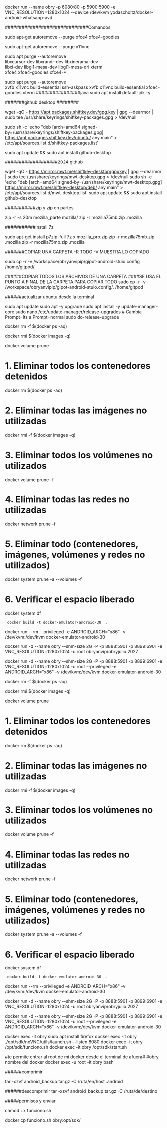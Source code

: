  docker run --name obry -p 6080:80 -p 5900:5900 -e VNC_RESOLUTION=1280x1024 --device /dev/kvm  yodascholtz/docker-android-whatsapp-avd




##############################Comandos


sudo apt-get autoremove --purge xfce4 xfce4-goodies

sudo apt-get autoremove --purge x11vnc

sudo apt purge --autoremove \
  libxcursor-dev libxrandr-dev libxinerama-dev \
  libxi-dev libgl1-mesa-dev libgl1-mesa-dri xterm \
  xfce4 xfce4-goodies xfce4-*

sudo apt purge --autoremove \
 xvfb x11vnc build-essential 
ssh-askpass xvfb x11vnc build-essential  xfce4-goodies xterm
################java
sudo apt install default-jdk -y 

#######github desktop   ########


wget -qO - https://apt.packages.shiftkey.dev/gpg.key | gpg --dearmor | sudo tee /usr/share/keyrings/shiftkey-packages.gpg > /dev/null

sudo sh -c 'echo "deb [arch=amd64 signed-by=/usr/share/keyrings/shiftkey-packages.gpg] https://apt.packages.shiftkey.dev/ubuntu/ any main" > /etc/apt/sources.list.d/shiftkey-packages.list'

sudo apt update && sudo apt install github-desktop

###################2024 github

wget -qO - https://mirror.mwt.me/shiftkey-desktop/gpgkey | gpg --dearmor | sudo tee /usr/share/keyrings/mwt-desktop.gpg > /dev/null
sudo sh -c 'echo "deb [arch=amd64 signed-by=/usr/share/keyrings/mwt-desktop.gpg] https://mirror.mwt.me/shiftkey-desktop/deb/ any main" > /etc/apt/sources.list.d/mwt-desktop.list'
sudo apt update && sudo apt install github-desktop


###########zip y zip en partes


zip -r -s 20m mozilla_parte mozilla/
zip -r mozilla75mb.zip .mozilla


###########install 7z


sudo apt-get install p7zip-full
7z x mozilla_pro.zip
zip -r mozilla75mb.zip .mozilla
zip -r mozilla75mb.zip .mozilla


#######COPIAR UNA CARPETA  -R TODO -V MUESTRA LO COPIADO



sudo cp -r -v /workspace/obryanvipip/gipot-android-stuio.config /home/gitpod/

######COPIAR TODOS LOS ARCHIVOS DE UNA CARPETA ####SE USA EL PUNTO A FINAL DE LA CARPETA PARA COPIAR TODO
sudo cp -r -v /workspace/obryanvipip/gipot-android-stuio.config/. /home/gitpod





######actualizar ubuntu desde la terminal 

sudo apt update
sudo apt -y upgrade
sudo apt install -y update-manager-core
sudo nano /etc/update-manager/release-upgrades  # Cambia Prompt=lts a Prompt=normal
sudo do-release-upgrade









docker rm -f $(docker ps -aq)


docker rmi $(docker images -q)


docker volume prune

# 1. Eliminar todos los contenedores detenidos
docker rm $(docker ps -aq)

# 2. Eliminar todas las imágenes no utilizadas
docker rmi -f $(docker images -q)

# 3. Eliminar todos los volúmenes no utilizados
docker volume prune -f

# 4. Eliminar todas las redes no utilizadas
docker network prune -f

# 5. Eliminar todo (contenedores, imágenes, volúmenes y redes no utilizados)
docker system prune -a --volumes -f

# 6. Verificar el espacio liberado
docker system df




     docker build -t docker-emulator-android-30  .



docker run --rm --privileged -e ANDROID_ARCH="x86" -v /dev/kvm:/dev/kvm docker-emulator-android-30



docker run -d --name obry --shm-size 2G -P -p 8888:5901 -p 8899:6901 -e VNC_RESOLUTION=1280x1024  -u root  obryanvip/obryjulio:2027

docker run -d --name obry --shm-size 2G -P -p 8888:5901 -p 8899:6901 -e VNC_RESOLUTION=1280x1024  -u root --privileged -e ANDROID_ARCH="x86" -v /dev/kvm:/dev/kvm docker-emulator-android-30

docker rm -f $(docker ps -aq)


docker rmi $(docker images -q)


docker volume prune

# 1. Eliminar todos los contenedores detenidos
docker rm $(docker ps -aq)

# 2. Eliminar todas las imágenes no utilizadas
docker rmi -f $(docker images -q)

# 3. Eliminar todos los volúmenes no utilizados
docker volume prune -f

# 4. Eliminar todas las redes no utilizadas
docker network prune -f

# 5. Eliminar todo (contenedores, imágenes, volúmenes y redes no utilizados)
docker system prune -a --volumes -f

# 6. Verificar el espacio liberado
docker system df




     docker build -t docker-emulator-android-30  .



docker run --rm --privileged -e ANDROID_ARCH="x86" -v /dev/kvm:/dev/kvm docker-emulator-android-30



docker run -d --name obry --shm-size 2G -P -p 8888:5901 -p 8899:6901 -e VNC_RESOLUTION=1280x1024  -u root  obryanvip/obryjulio:2027

docker run -d --name obry --shm-size 2G -P -p 8888:5901 -p 8899:6901 -e VNC_RESOLUTION=1280x1024  -u root --privileged -e ANDROID_ARCH="x86" -v /dev/kvm:/dev/kvm docker-emulator-android-30


docker exec -it obry sudo apt install firefox 
docker exec -it obry  ./opt/sdk/noVNC/utils/launch.sh --listen 8080 
docker exec -it obry  /opt/sdk/funciono.sh
docker exec -it obry  /opt/sdk/start.sh

#te permite entrar al root de mi docker desde el terminal de afuera# #obry nombre del docker
docker exec -u root -it obry bash







######comprimir


tar -czvf android_backup.tar.gz -C /ruta/en/host .android


######descomprimir 
tar -xzvf android_backup.tar.gz -C /ruta/de/destino

#####permisos y enviar 

 chmod +x funciono.sh


docker cp funciono.sh obry:opt/sdk/







